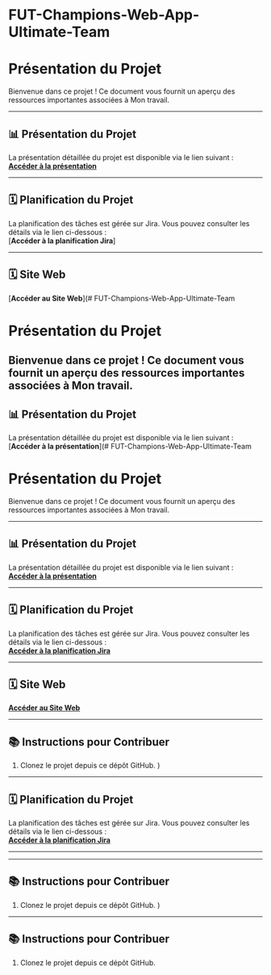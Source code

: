 # FUT-Champions-Web-App-Ultimate-Team

# Présentation du Projet

Bienvenue dans ce projet ! Ce document vous fournit un aperçu des ressources importantes associées à Mon travail.

---

## 📊 Présentation du Projet

La présentation détaillée du projet est disponible via le lien suivant :  
[**Accéder à la présentation**](https://docs.google.com/presentation/d/1rwFu4M8XXg-CsHpEAQVN6iyaNoTID-Id/edit?usp=sharing&ouid=113381325641030505385&rtpof=true&sd=true)

---

## 🗓️ Planification du Projet

La planification des tâches est gérée sur Jira. Vous pouvez consulter les détails via le lien ci-dessous :  
[**Accéder à la planification Jira**]


---


## 🗓️ Site Web  
[**Accéder au Site Web**](# FUT-Champions-Web-App-Ultimate-Team
# Présentation du Projet
Bienvenue dans ce projet ! Ce document vous fournit un aperçu des ressources importantes associées à Mon travail.
---

## 📊 Présentation du Projet

La présentation détaillée du projet est disponible via le lien suivant :  
[**Accéder à la présentation**](# FUT-Champions-Web-App-Ultimate-Team

# Présentation du Projet

Bienvenue dans ce projet ! Ce document vous fournit un aperçu des ressources importantes associées à Mon travail.

---

## 📊 Présentation du Projet

La présentation détaillée du projet est disponible via le lien suivant :  
[**Accéder à la présentation**](https://docs.google.com/presentation/d/1rwFu4M8XXg-CsHpEAQVN6iyaNoTID-Id/edit?usp=sharing&ouid=113381325641030505385&rtpof=true&sd=true)

---

## 🗓️ Planification du Projet

La planification des tâches est gérée sur Jira. Vous pouvez consulter les détails via le lien ci-dessous :  
[**Accéder à la planification Jira**](https://black.atlassian.net/jira/software/projects/FCWAUT/boards/3?atlOrigin=eyJpIjoiZjc1OWExYmZkOTE0NDhkMmJkYWJmZDgyNGJiZWExMGMiLCJwIjoiaiJ9)


---


## 🗓️ Site Web  
[**Accéder au Site Web**](https://black0list.github.io/FUT-Champions-Web-App-Ultimate-Team/)

---

## 📚 Instructions pour Contribuer

1. Clonez le projet depuis ce dépôt GitHub. )

---

## 🗓️ Planification du Projet

La planification des tâches est gérée sur Jira. Vous pouvez consulter les détails via le lien ci-dessous :  
[**Accéder à la planification Jira**](https://blacko.atlassian.net/jira/software/projects/FCWAUT/boards/6)


---



---

## 📚 Instructions pour Contribuer

1. Clonez le projet depuis ce dépôt GitHub. )

---

## 📚 Instructions pour Contribuer

1. Clonez le projet depuis ce dépôt GitHub. 